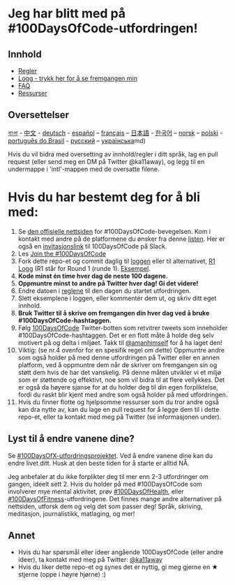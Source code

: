 # Jeg har blitt med på #100DaysOfCode-utfordringen!

## Innhold

* [Regler](rules.md)
* [Logg - trykk her for å se fremgangen min](log.md)
* [FAQ](FAQ.md)
* [Ressurser](resources.md)

## Oversettelser

[বাংলা](../bn/README.md) - [中文](../ch/README.md) - [deutsch](../de/README.md) - [español](../es/README.md) – [français](../fr/FAQ-fr.md) – [日本語](../ja/README.md) - [한국어](../ko/README-ko.md) – [norsk](../no/README.md) –  [polski](../pl/README.md) - [português do Brasil](../pt-br/LEIAME.md) - [русский](../ru/README-ru.md) – [українська](../ua/README-ua.md)md)

Hvis du vil bidra med oversetting av innhold/regler i ditt språk, lag en pull request (eller send meg en DM på Twitter @ka11away), og legg til en undermappe i 'intl'-mappen med de oversatte filene.

# Hvis du har bestemt deg for å bli med:

1. Se [den offisielle nettsiden](http://100daysofcode.com/) for #100DaysOfCode-bevegelsen. Kom i kontakt med andre på de platformene du ønsker fra denne [listen](http://www.100daysofcode.com/connect/).
    Her er også en [invitasjonslink](https://join.slack.com/t/100xcode/shared_invite/zt-eivg7x1x-wgNPDh7ug_u4GcUwZNT8Zg) til 100DaysOfCode på Slack.
2. Les [Join the #100DaysOfCode](https://medium.freecodecamp.com/join-the-100daysofcode-556ddb4579e4)
3. Fork dette repo-et og commit daglig til [loggen](log.md) eller til alternativet, [R1 Logg](r1-log.md) (R1 står for Round 1 (runde 1). [Eksempel](https://github.com/Kallaway/100-days-kallaway-log).
4. **Kode minst én time hver dag de neste 100 dagene.**
5. **Oppmuntre minst to andre på Twitter hver dag! Gi det videre!**
6. Endre datoen i [reglene](rules.md) til den dagen du startet utfordringen.
7. Slett eksemplene i loggen, eller kommentér dem ut, og skriv ditt eget innhold.
8. **Bruk Twitter til å skrive om fremgangen din hver dag ved å bruke #100DaysOfCode-hashtaggen.**
9. Følg [100DaysOfCode](https://twitter.com/_100DaysOfCode) Twitter-botten som retvitrer tweets som inneholder #100DaysOfCode-hashtaggen. Det er en flott måte å holde deg selv motivert på og delta i miljøet. Takk til [@amanhimself](https://twitter.com/amanhimself) for å ha laget den!
10. Viktig: (se nr.4 ovenfor for en spesifik regel om dette) Oppmuntre andre som også holder på med denne utfordringen på Twitter eller en annen platform, ved å oppmuntre dem når de skriver om fremgangen sin og støtt dem hvis de har det vanskelig. På denne måten utvikler vi et miljø som er støttende og effektivt, noe som vil bidra til at flere vellykkes. Det er også da høyere sjanse for at du holder deg til din egen forpliktelse, fordi du raskt blir kjent med andre som også holder på med utfordringen.
11. Hvis du finner flotte og hjelpsomme ressurser som du tror andre også kan dra nytte av, kan du lage en pull request for å legge dem til i dette repo-et, eller ta kontakt med meg på Twitter (se informasjonen under).

## Lyst til å endre vanene dine?

Se [#100DaysOfX-utfordringsprojektet](http://100daysofx.com/). Ved å endre vanene dine kan du endre livet ditt. Husk at den beste tiden for å starte er alltid NÅ.

Jeg anbefaler at du ikke forplikter deg til mer enn 2-3 utfordringer om gangen, ideelt sett 2. Hvis du holder på med #100DaysOfCode som involverer mye mental aktivitet, prøv [#100DaysOfHealth](http://100daysofx.com/where-x-is/health/), eller [#100DaysOfFitness](http://100daysofx.com/challenges/)-utfordringene. Det finnes mange andre alternativer på nettsiden, utforsk dem og velg det som passer deg! Språk, skriving, meditasjon, journalistikk, matlaging, og mer!

## Annet

* Hvis du har spørsmål eller ideer angående 100DaysOfCode (eller andre ideer), ta kontakt med meg på Twitter: [@ka11away](https://twitter.com/ka11away)
* Hvis du liker dette repo-et og synes det er nyttig, gi meg gjerne en &#9733; stjerne (oppe i høyre hjørne) :)
